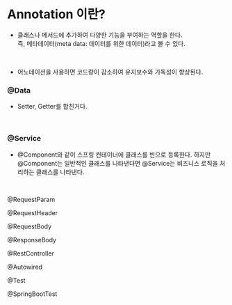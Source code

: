 # Annotation 이란?

* 클래스나 메서드에 추가하여 다양한 기능을 부여하는 역할을 한다.<br>
즉, 메타데이터(meta data: 데이터를 위한 데이터)라고 볼 수 있다.

<br>

* 어노테이션을 사용하면 코드량이 감소하여 유지보수와 가독성이 향상된다.

### @Data

* Setter, Getter를 합친거다.

<br>

### @Service

* @Component와 같이 스프링 컨테이너에 클래스를 빈으로 등록한다. 하지만 @Component는 일반적인 클래스를 나타낸다면 @Service는 비즈니스 로직을 처리하는 클래스를 나타낸다.

<br>

@RequestParam

@RequestHeader

@RequestBody

@ResponseBody

@RestController

@Autowired

@Test

@SpringBootTest

